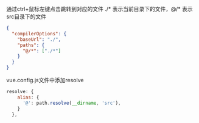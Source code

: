 通过ctrl+鼠标左键点击跳转到对应的文件
./* 表示当前目录下的文件，@/* 表示src目录下的文件

```json
{
  "compilerOptions": {
    "baseUrl": "./",
    "paths": {
      "@/*": ["./*"]
    }
  }
}
```

vue.config.js文件中添加resolve

```js
resolve: {
    alias: {
      '@': path.resolve(__dirname, 'src'),
    }
  },
```
